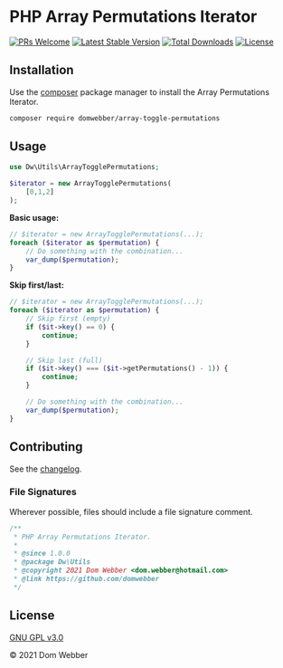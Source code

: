 # PHP Array Permutations Iterator

[![PRs Welcome](https://img.shields.io/badge/PRs-welcome-brightgreen.svg?style=flat)](http://makeapullrequest.com)
[![Latest Stable Version](http://poser.pugx.org/domwebber/array-toggle-permutations/v)](https://packagist.org/packages/domwebber/array-toggle-permutations)
[![Total Downloads](http://poser.pugx.org/domwebber/array-toggle-permutations/downloads)](https://packagist.org/packages/domwebber/array-toggle-permutations)
[![License](http://poser.pugx.org/domwebber/array-toggle-permutations/license)](https://packagist.org/packages/domwebber/array-toggle-permutations)

## Installation

Use the [composer](https://getcomposer.org) package manager to install the Array Permutations Iterator.

```bash
composer require domwebber/array-toggle-permutations
```

## Usage

```php
use Dw\Utils\ArrayTogglePermutations;

$iterator = new ArrayTogglePermutations(
    [0,1,2]
);
```

**Basic usage:**

```php
// $iterator = new ArrayTogglePermutations(...);
foreach ($iterator as $permutation) {
    // Do something with the combination...
    var_dump($permutation);
}
```

**Skip first/last:**

```php
// $iterator = new ArrayTogglePermutations(...);
foreach ($iterator as $permutation) {
    // Skip first (empty)
    if ($it->key() == 0) {
        continue;
    }

    // Skip last (full)
    if ($it->key() === ($it->getPermutations() - 1)) {
        continue;
    }

    // Do something with the combination...
    var_dump($permutation);
}
```

## Contributing

See the [changelog](./CHANGELOG.md).

### File Signatures

Wherever possible, files should include a file signature comment.

```php
/**
 * PHP Array Permutations Iterator.
 *
 * @since 1.0.0
 * @package Dw\Utils
 * @copyright 2021 Dom Webber <dom.webber@hotmail.com>
 * @link https://github.com/domwebber
 */
```

## License

[GNU GPL v3.0](https://choosealicense.com/licenses/gpl-3.0)

&copy; 2021 Dom Webber
